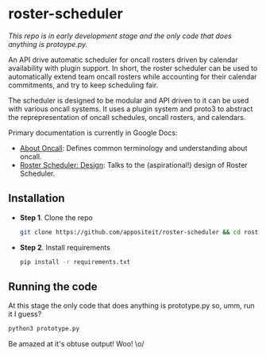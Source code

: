 # roster-scheduler
*This repo is in early development stage and the only code that does anything is protoype.py.*

An API drive automatic scheduler for oncall rosters driven by calendar availability with plugin support. In short, the roster scheduler can be used to automatically extend team oncall rosters while accounting for their calendar commitments, and try to keep scheduling fair.

The scheduler is designed to be modular and API driven to it can be used with various oncall systems. It uses a plugin system and proto3 to abstract the reprepresentation of oncall schedules, oncall rosters, and calendars.


Primary documentation is currently in Google Docs:
  * [About Oncall](https://docs.google.com/document/d/1SUsvL6WDW4biHvgOXOQ2mAizNZH3fHxX-fPDVGVqPzA/edit): Defines common terminology and understanding about oncall.
  * [Roster Scheduler: Design](https://docs.google.com/document/d/1AMKQMk0FwxEhip2SAQ6koP641tM7PdnRlvyfDwEhS64/edit#heading=h.1xxcmzzihtwz): Talks to the (aspirational!) design of Roster Scheduler.

## Installation

- **Step 1**. Clone the repo
   ```sh
   git clone https://github.com/appositeit/roster-scheduler && cd roster-scheduler
    ```
- **Step 2**. Install requirements
    ```sh
    pip install -r requirements.txt
    ```
## Running the code

At this stage the only code that does anything is prototype.py so, umm, run it I guess?
```sh
python3 prototype.py
```

Be amazed at it's obtuse output! Woo! \o/
